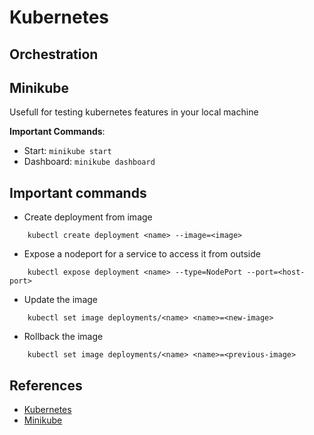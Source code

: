 # Kubernetes

## Orchestration

## Minikube

Usefull for testing kubernetes features in your local machine

**Important Commands**:

-   Start: `minikube start`
-   Dashboard: `minikube dashboard`

## Important commands

-   Create deployment from image
```
	kubectl create deployment <name> --image=<image>
```

-   Expose a nodeport for a service to access it from outside
```
	kubectl expose deployment <name> --type=NodePort --port=<host-port>
```

-   Update the image
```
	kubectl set image deployments/<name> <name>=<new-image>
```

-   Rollback the image
```
	kubectl set image deployments/<name> <name>=<previous-image>
```

## References

-   [Kubernetes](https://kubernetes.io/docs/tasks/tools/install-kubectl-linux/)
-   [Minikube](https://minikube.sigs.k8s.io/docs/tutorials/kubernetes_101/)
